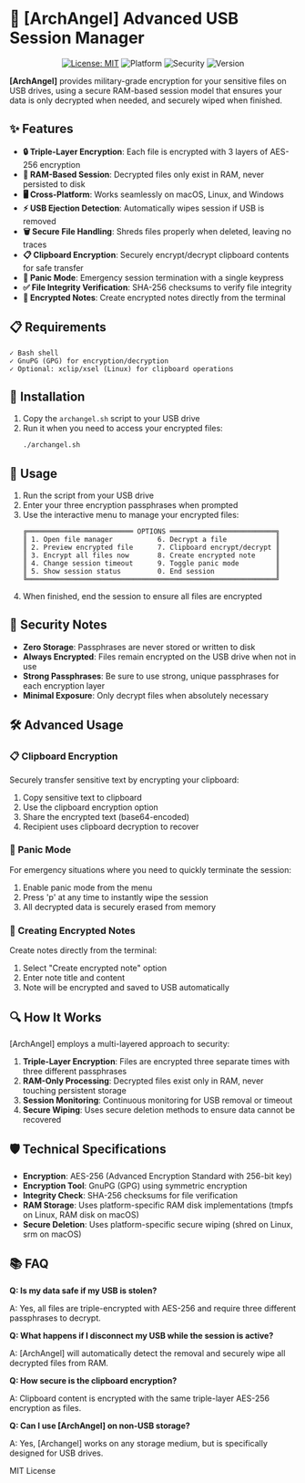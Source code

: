 # 🔐 [ArchAngel] Advanced USB Session Manager

<p align="center">
  <a href="https://opensource.org/licenses/MIT"><img src="https://img.shields.io/badge/License-MIT-blue.svg" alt="License: MIT"></a>
  <img src="https://img.shields.io/badge/Platform-Linux%20%7C%20macOS%20%7C%20Windows-lightgrey" alt="Platform">
  <img src="https://img.shields.io/badge/Security-AES--256-green" alt="Security">
  <img src="https://img.shields.io/badge/Version-2.0-orange" alt="Version">
</p>

**[ArchAngel]** provides military-grade encryption for your sensitive files on USB drives, using a secure RAM-based session model that ensures your data is only decrypted when needed, and securely wiped when finished.

## ✨ Features

- **🔒 Triple-Layer Encryption**: Each file is encrypted with 3 layers of AES-256 encryption
- **🧠 RAM-Based Session**: Decrypted files only exist in RAM, never persisted to disk
- **🖥️ Cross-Platform**: Works seamlessly on macOS, Linux, and Windows
- **⚡ USB Ejection Detection**: Automatically wipes session if USB is removed
- **🗑️ Secure File Handling**: Shreds files properly when deleted, leaving no traces
- **📋 Clipboard Encryption**: Securely encrypt/decrypt clipboard contents for safe transfer
- **🚨 Panic Mode**: Emergency session termination with a single keypress
- **✅ File Integrity Verification**: SHA-256 checksums to verify file integrity
- **📝 Encrypted Notes**: Create encrypted notes directly from the terminal

## 📋 Requirements

```
✓ Bash shell
✓ GnuPG (GPG) for encryption/decryption
✓ Optional: xclip/xsel (Linux) for clipboard operations
```

## 🚀 Installation

1. Copy the `archangel.sh` script to your USB drive
2. Run it when you need to access your encrypted files:
   ```bash
   ./archangel.sh
   ```

## 🔧 Usage

1. Run the script from your USB drive
2. Enter your three encryption passphrases when prompted
3. Use the interactive menu to manage your encrypted files:
   ```
   ╔══════════════════════════ OPTIONS ══════════════════════════╗
   ║ 1. Open file manager           6. Decrypt a file            ║
   ║ 2. Preview encrypted file      7. Clipboard encrypt/decrypt ║
   ║ 3. Encrypt all files now       8. Create encrypted note     ║
   ║ 4. Change session timeout      9. Toggle panic mode         ║
   ║ 5. Show session status         0. End session               ║
   ╚═════════════════════════════════════════════════════════════╝
   ```
4. When finished, end the session to ensure all files are encrypted

## 🔐 Security Notes

- **Zero Storage**: Passphrases are never stored or written to disk
- **Always Encrypted**: Files remain encrypted on the USB drive when not in use
- **Strong Passphrases**: Be sure to use strong, unique passphrases for each encryption layer
- **Minimal Exposure**: Only decrypt files when absolutely necessary

## 🛠️ Advanced Usage

### 📋 Clipboard Encryption

Securely transfer sensitive text by encrypting your clipboard:

1. Copy sensitive text to clipboard
2. Use the clipboard encryption option
3. Share the encrypted text (base64-encoded)
4. Recipient uses clipboard decryption to recover

### 🚨 Panic Mode

For emergency situations where you need to quickly terminate the session:

1. Enable panic mode from the menu
2. Press 'p' at any time to instantly wipe the session
3. All decrypted data is securely erased from memory

### 📝 Creating Encrypted Notes

Create notes directly from the terminal:

1. Select "Create encrypted note" option
2. Enter note title and content
3. Note will be encrypted and saved to USB automatically

## 🔍 How It Works

[ArchAngel] employs a multi-layered approach to security:

1. **Triple-Layer Encryption**: Files are encrypted three separate times with three different passphrases
2. **RAM-Only Processing**: Decrypted files exist only in RAM, never touching persistent storage
3. **Session Monitoring**: Continuous monitoring for USB removal or timeout
4. **Secure Wiping**: Uses secure deletion methods to ensure data cannot be recovered

## 🛡️ Technical Specifications

- **Encryption**: AES-256 (Advanced Encryption Standard with 256-bit key)
- **Encryption Tool**: GnuPG (GPG) using symmetric encryption
- **Integrity Check**: SHA-256 checksums for file verification
- **RAM Storage**: Uses platform-specific RAM disk implementations (tmpfs on Linux, RAM disk on macOS)
- **Secure Deletion**: Uses platform-specific secure wiping (shred on Linux, srm on macOS)

## 📚 FAQ

**Q: Is my data safe if my USB is stolen?**

A: Yes, all files are triple-encrypted with AES-256 and require three different passphrases to decrypt.

**Q: What happens if I disconnect my USB while the session is active?**

A: [ArchAngel] will automatically detect the removal and securely wipe all decrypted files from RAM.

**Q: How secure is the clipboard encryption?**

A: Clipboard content is encrypted with the same triple-layer AES-256 encryption as files.

**Q: Can I use [ArchAngel] on non-USB storage?**

A: Yes, [Archangel] works on any storage medium, but is specifically designed for USB drives.

MIT License
